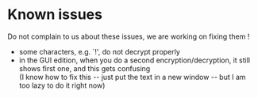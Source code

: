 # Known issues
Do not complain to us about these issues, we are working on fixing them !

- some characters, e.g. \`!', do not decrypt properly
- in the GUI edition, when you do a second encryption/decryption, it still shows first one, and this gets confusing  
(I know how to fix this -- just put the text in a new window --  but I am too lazy to do it right now)
